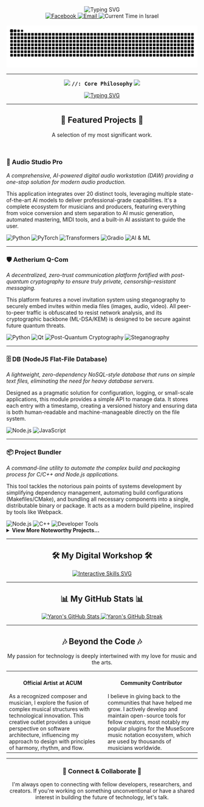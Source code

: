 <div align="center">
  <img src="https://readme-typing-svg.herokuapp.com?font=Fira+Code&size=30&pause=1000&color=58A6FF&center=true&vCenter=true&width=500&lines=Hi+there+%F0%9F%91%8B;I'm+Yaron+Koresh;Polymath+Developer;&Creative+Technologist" alt="Typing SVG" />
</div>

<div align="center">
  <a href="https://www.facebook.com/profile.php?id=100071801628056" target="_blank">
    <img src="https://img.shields.io/badge/Facebook-1877F2?style=for-the-badge&logo=facebook&logoColor=white" alt="Facebook"/>
  </a>
  <a href="mailto:aharonkoresh1@gmail.com">
    <img src="https://img.shields.io/badge/Email-D14836?style=for-the-badge&logo=gmail&logoColor=white" alt="Email"/>
  </a>
  <img src="https://img.shields.io/badge/dynamic/json?url=https%3A%2F%2Fworldtimeapi.org%2Fapi%2Ftimezone%2FAsia%2FJerusalem&query=%24.datetime&label=Local%20Time%20(Israel)&color=2DB2A8&style=for-the-badge&logo=clockify&logoColor=white" alt="Current Time in Israel"/>
</div>

<br>

<div align="center">
  <img src="https://raw.githubusercontent.com/YaronKoresh/YaronKoresh/output/github-contribution-grid-snake.svg" alt="GitHub Contribution Snake"/>
</div>

---

<p align="center">
  <img src="https://user-images.githubusercontent.com/55383328/143322122-334a14f6-692b-4233-a9d7-953e5b30634c.gif" width="50px" />
  <samp><b>//: Core Philosophy</b></samp>
  <img src="https://user-images.githubusercontent.com/55383328/143322122-334a14f6-692b-4233-a9d7-953e5b30634c.gif" width="50px" />
</p>

<p align="center">
  <a href="https://git.io/typing-svg">
    <img src="https://readme-typing-svg.herokuapp.com?font=Fira+Code&size=15&pause=1000&color=A4D5FF&background=0D1117&center=true&vCenter=true&random=false&width=800&lines=I+believe+the+most+impactful+technology+arises+from+the+synthesis+of+disparate+fields.;My+work+is+a+continuous+exploration+of+this+principle...;...whether+applying+quantum+physics+to+secure+communications%2C;architecting+system-level+tools%2C+or+ensuring+digital+accessibility.;My+goal+is+not+just+to+write+code%2C+but+to+build+instruments;for+security%2C+for+efficiency%2C+and+for+creativity;that+empower+the+end-user+and+respect+their+autonomy." alt="Typing SVG" />
  </a>
</p>

---

<h2 align='center'>🚀 Featured Projects 🚀</h2>
<p align='center'>A selection of my most significant work.</p>

<br>

### 🎵 Audio Studio Pro
*A comprehensive, AI-powered digital audio workstation (DAW) providing a one-stop solution for modern audio production.*

This application integrates over 20 distinct tools, leveraging multiple state-of-the-art AI models to deliver professional-grade capabilities. It's a complete ecosystem for musicians and producers, featuring everything from voice conversion and stem separation to AI music generation, automated mastering, MIDI tools, and a built-in AI assistant to guide the user.

<div align='left'>
  <img src='https://img.shields.io/badge/Python-3776AB?style=for-the-badge&logo=python&logoColor=white' alt='Python'/>
  <img src='https://img.shields.io/badge/PyTorch-EE4C2C?style=for-the-badge&logo=pytorch&logoColor=white' alt='PyTorch'/>
  <img src='https://img.shields.io/badge/Transformers-4051B5?style=for-the-badge&logo=huggingface&logoColor=white' alt='Transformers'/>
  <img src='https://img.shields.io/badge/Gradio-FF7C00?style=for-the-badge&logo=gradio&logoColor=white' alt='Gradio'/>
  <img src='https://img.shields.io/badge/AI_&_ML-007396?style=for-the-badge' alt='AI & ML'/>
</div>

---

### 🛡️ Aetherium Q-Com
*A decentralized, zero-trust communication platform fortified with post-quantum cryptography to ensure truly private, censorship-resistant messaging.*

This platform features a novel invitation system using steganography to securely embed invites within media files (images, audio, video). All peer-to-peer traffic is obfuscated to resist network analysis, and its cryptographic backbone (ML-DSA/KEM) is designed to be secure against future quantum threats.

<div align='left'>
  <img src='https://img.shields.io/badge/Python-3776AB?style=for-the-badge&logo=python&logoColor=white' alt='Python'/>
  <img src='https://img.shields.io/badge/Qt-41CD52?style=for-the-badge&logo=qt&logoColor=white' alt='Qt'/>
  <img src='https://img.shields.io/badge/Post_Quantum_Cryptography-007396?style=for-the-badge&logo=gnuprivacyguard&logoColor=white' alt='Post-Quantum Cryptography'/>
  <img src='https://img.shields.io/badge/Steganography-D2691E?style=for-the-badge' alt='Steganography'/>
</div>

---

### 🗄️ DB (NodeJS Flat-File Database)
*A lightweight, zero-dependency NoSQL-style database that runs on simple text files, eliminating the need for heavy database servers.*

Designed as a pragmatic solution for configuration, logging, or small-scale applications, this module provides a simple API to manage data. It stores each entry with a timestamp, creating a versioned history and ensuring data is both human-readable and machine-manageable directly on the file system.

<div align='left'>
  <img src='https://img.shields.io/badge/Node.js-339933?style=for-the-badge&logo=nodedotjs&logoColor=white' alt='Node.js'/>
  <img src='https://img.shields.io/badge/JavaScript-F7DF1E?style=for-the-badge&logo=javascript&logoColor=black' alt='JavaScript'/>
</div>

---

### 📦 Project Bundler
*A command-line utility to automate the complex build and packaging process for C/C++ and Node.js applications.*

This tool tackles the notorious pain points of systems development by simplifying dependency management, automating build configurations (Makefiles/CMake), and bundling all necessary components into a single, distributable binary or package. It acts as a modern build pipeline, inspired by tools like Webpack.

<div align='left'>
  <img src='https://img.shields.io/badge/Node.js-339933?style=for-the-badge&logo=nodedotjs&logoColor=white' alt='Node.js'/>
  <img src='https://img.shields.io/badge/C++-00599C?style=for-the-badge&logo=cplusplus&logoColor=white' alt='C++'/>
  <img src='https://img.shields.io/badge/Developer_Tools-6A0DAD?style=for-the-badge' alt='Developer Tools'/>
</div>

<details>
  <summary><b>View More Noteworthy Projects...</b></summary>
  <ul>
    <li><b>C++/Qt Web Browser:</b> A custom browser built from the ground up, focusing on performance and security.</li>
    <li><b>Web Accessibility Engine:</b> A real-time, browser-native engine for analyzing and fixing WCAG compliance issues.</li>
    <li><b>Reverse Engineering Toolkit:</b> An open-source suite for ethical security research and education.</li>
  </ul>
</details>

-----

<h2 align='center'>🛠️ My Digital Workshop 🛠️</h2>
<p align="center">
  <a href="https://github.com/YaronKoresh/YaronKoresh">
    <img src="https://raw.githubusercontent.com/YaronKoresh/YaronKoresh/main/.github/assets/skills-default.svg" alt="Interactive Skills SVG"/>
  </a>
</p>

-----

<h2 align='center'>📊 My GitHub Stats 📊</h2>
<div align='center'>
  <a href="https://github.com/anuraghazra/github-readme-stats">
    <img src="https://github-readme-stats.vercel.app/api?username=YaronKoresh&show_icons=true&include_all_commits=true&theme=tokyonight&hide_border=true&count_private=true" alt="Yaron's GitHub Stats"/>
  </a>
  <a href="https://github.com/denvercoder1/github-readme-streak-stats">
    <img src="https://github-readme-streak-stats.herokuapp.com/?user=YaronKoresh&theme=tokyonight&hide_border=true" alt="Yaron's GitHub Streak"/>
  </a>
</div>

-----

<h2 align='center'>🎶 Beyond the Code 🎶</h2>
<p align='center'>My passion for technology is deeply intertwined with my love for music and the arts.</p>
<table width='100%'>
  <tr valign='top'>
    <td width='50%' style='padding-right: 15px;'>
      <h4 align='center'>Official Artist at ACUM</h4>
      As a recognized composer and musician, I explore the fusion of complex musical structures with technological innovation. This creative outlet provides a unique perspective on software architecture, influencing my approach to design with principles of harmony, rhythm, and flow.
    </td>
    <td width='50%' style='padding-left: 15px;'>
      <h4 align='center'>Community Contributor</h4>
      I believe in giving back to the communities that have helped me grow. I actively develop and maintain open-source tools for fellow creators, most notably my popular plugins for the MuseScore music notation ecosystem, which are used by thousands of musicians worldwide.
    </td>
  </tr>
</table>

-----

<div align='center'>
  <h3>🤝 Connect & Collaborate 🤝</h3>
  <p>I'm always open to connecting with fellow developers, researchers, and creators. If you're working on something unconventional or have a shared interest in building the future of technology, let's talk.</p>
</div>

